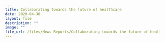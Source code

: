 ```yaml
---
title: Collaborating towards the future of healthcare
date: 2020-04-30
layout: file
description: ""
image: ""
file_url: /files/News Reports/Collaborating towards the future of healthcare 30-Apr.pdf
---
```

